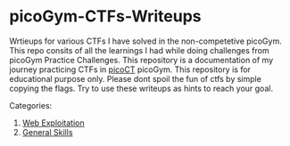 # picoGym-CTFs-Writeups
Wrtieups for various CTFs I have solved in the non-competetive picoGym.
This repo consits of all the learnings I had while doing challenges from picoGym Practice Challenges.
This repository is a documentation of my journey practicing CTFs in [picoCT](https://play.picoctf.org/practice) picoGym. This repository is for educational purpose only. Please dont spoil the fun of ctfs by simple copying the flags. Try to use these writeups as hints to reach your goal.


Categories:
1) [Web Exploitation](https://github.com/theyashwanthsai/picoGym-CTFs-Writeups/tree/main/Web%20Exploitation)
2) [General Skills](https://github.com/theyashwanthsai/picoGym-CTFs-Writeups/tree/main/General%20Skills)





